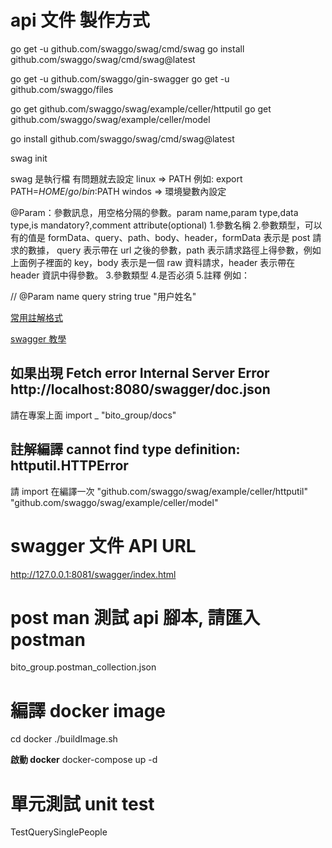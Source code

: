 # api 文件 製作方式

go get -u github.com/swaggo/swag/cmd/swag
go install github.com/swaggo/swag/cmd/swag@latest

go get -u github.com/swaggo/gin-swagger
go get -u github.com/swaggo/files

go get github.com/swaggo/swag/example/celler/httputil
go get github.com/swaggo/swag/example/celler/model

go install github.com/swaggo/swag/cmd/swag@latest

swag init

swag 是執行檔 有問題就去設定
linux => PATH 例如: export PATH=$HOME/go/bin:$PATH
windos => 環境變數內設定

@Param：參數訊息，用空格分隔的參數。param name,param type,data type,is mandatory?,comment attribute(optional) 1.參數名稱 2.參數類型，可以有的值是 formData、query、path、body、header，formData 表示是 post 請求的數據， query 表示帶在 url 之後的參數，path 表示請求路徑上得參數，例如上面例子裡面的 key，body 表示是一個 raw 資料請求，header 表示帶在 header 資訊中得參數。 3.參數類型 4.是否必須 5.註釋
例如：

// @Param name query string true "用户姓名"

[常用註解格式]("https://blog.csdn.net/qq_38371367/article/details/123005909")

[swagger 教學]("https://igouist.github.io/post/2021/05/newbie-4-swagger/")

## 如果出現 Fetch error Internal Server Error http://localhost:8080/swagger/doc.json

請在專案上面 import \_ "bito_group/docs"

## 註解編譯 cannot find type definition: httputil.HTTPError

請 import 在編譯一次
"github.com/swaggo/swag/example/celler/httputil"
"github.com/swaggo/swag/example/celler/model"

# swagger 文件 API URL

http://127.0.0.1:8081/swagger/index.html

# post man 測試 api 腳本, 請匯入 postman

bito_group.postman_collection.json

# 編譯 docker image

cd docker
./buildImage.sh

**啟動 docker**
docker-compose up -d

# 單元測試 unit test

TestQuerySinglePeople
